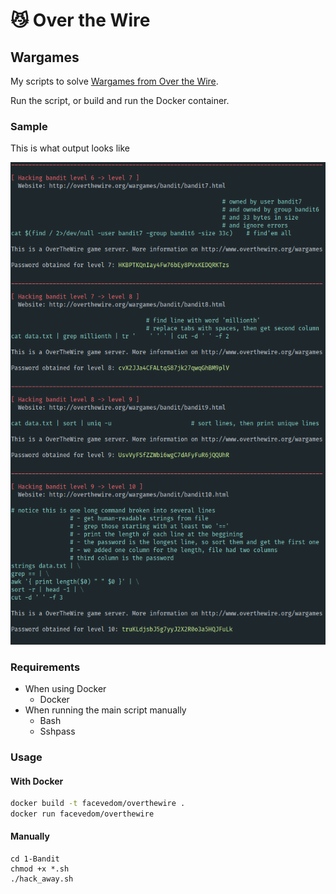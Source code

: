 # :smirk_cat: Over the Wire
## Wargames
My scripts to solve [Wargames from Over the Wire](http://overthewire.org/wargames/).

Run the script, or build and run the Docker container.

### Sample
This is what output looks like

![sample output](sample.png)

### Requirements
- When using  Docker
  - Docker
- When running the main script manually
  - Bash
  - Sshpass

### Usage
#### With Docker
```bash
docker build -t facevedom/overthewire .
docker run facevedom/overthewire
```

#### Manually
```
cd 1-Bandit
chmod +x *.sh
./hack_away.sh
```